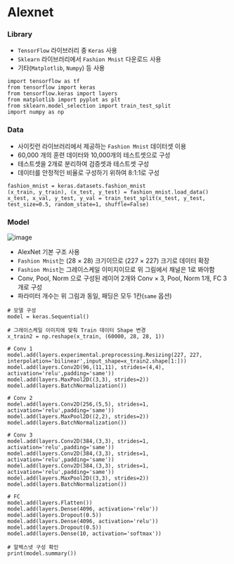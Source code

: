 # Alexnet

### Library
- `TensorFlow` 라이브러리 중 `Keras` 사용
- `Sklearn` 라이브러리에서 `Fashion Mnist` 다운로드 사용
- 기타(`Matplotlib`, `Numpy`) 등 사용

```
import tensorflow as tf
from tensorflow import keras
from tensorflow.keras import layers
from matplotlib import pyplot as plt
from sklearn.model_selection import train_test_split
import numpy as np
```

### Data
- 사이킷런 라이브러리에서 제공하는 `Fashion Mnist` 데이터셋 이용
- 60,000 개의 훈련 데이터와 10,000개의 테스트셋으로 구성
- 테스트셋을 2개로 분리하여 검증셋과 테스트셋 구성
- 데이터를 안정적인 비율로 구성하기 위하여 8:1:1로 구성

```
fashion_mnist = keras.datasets.fashion_mnist
(x_train, y_train), (x_test, y_test) = fashion_mnist.load_data()
x_test, x_val, y_test, y_val = train_test_split(x_test, y_test, test_size=0.5, random_state=1, shuffle=False)
```

### Model
![image](https://github.com/staro190/Vision_Practice/assets/16371108/95107f3a-e32a-4820-8fd2-aba7ae97ff3a)
- AlexNet 기본 구조 사용
- `Fashion Mnist`는 (28 × 28) 크기이므로 (227 × 227) 크기로 데이터 확장
- `Fashion Mnist`는 그레이스케일 이미지이므로 위 그림에서 채널은 1로 봐야함
- Conv, Pool, Norm 으로 구성된 레이어 2개와 Conv × 3, Pool, Norm 1개, FC 3개로 구성
- 파라미터 개수는 위 그림과 동일, 패딩은 모두 1칸(`same` 옵션)

```
# 모델 구성
model = keras.Sequential()

# 그레이스케일 이미지에 맞춰 Train 데이터 Shape 변경
x_train2 = np.reshape(x_train, (60000, 28, 28, 1))

# Conv 1
model.add(layers.experimental.preprocessing.Resizing(227, 227, interpolation='bilinear',input_shape=x_train2.shape[1:]))
model.add(layers.Conv2D(96,(11,11), strides=(4,4), activation='relu',padding='same'))
model.add(layers.MaxPool2D((3,3), strides=2))
model.add(layers.BatchNormalization())

# Conv 2
model.add(layers.Conv2D(256,(5,5), strides=1, activation='relu',padding='same'))
model.add(layers.MaxPool2D((2,2), strides=2))
model.add(layers.BatchNormalization())

# Conv 3
model.add(layers.Conv2D(384,(3,3), strides=1, activation='relu',padding='same'))
model.add(layers.Conv2D(384,(3,3), strides=1, activation='relu',padding='same'))
model.add(layers.Conv2D(384,(3,3), strides=1, activation='relu',padding='same'))
model.add(layers.MaxPool2D((3,3), strides=2))
model.add(layers.BatchNormalization())

# FC
model.add(layers.Flatten())
model.add(layers.Dense(4096, activation='relu'))
model.add(layers.Dropout(0.5))
model.add(layers.Dense(4096, activation='relu'))
model.add(layers.Dropout(0.5))
model.add(layers.Dense(10, activation='softmax'))

# 알렉스넷 구성 확인
print(model.summary())
```

